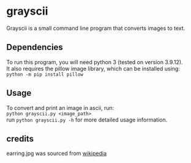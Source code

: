 # grayscii
Grayscii is a small command line program that converts images to text.  

## Dependencies  
To run this program, you will need python 3 (tested on version 3.9.12).  
It also requires the pillow image library, which can be installed using:  
```python -m pip install pillow``` 

## Usage
To convert and print an image in ascii, run:  
```python grayscii.py <image_path>```  
run ```python grayscii.py -h``` for more detailed usage information.  


## credits  
earring.jpg was sourced from [wikipedia](https://simple.wikipedia.org/wiki/Girl_with_a_Pearl_Earring#/media/File:1665_Girl_with_a_Pearl_Earring.jpg)